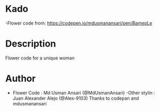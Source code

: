 # Kado

-Flower code from: https://codepen.io/mdusmanansari/pen/BamepLe

# Description

Flower code for a unique woman

# Author

- Flower Code : Md Usman Ansari (@MdUsmanAnsari)
  -Other stylin : Juan Alexander Alejo (@Alex-9103)
  Thanks to codepan and mdusmanansari

